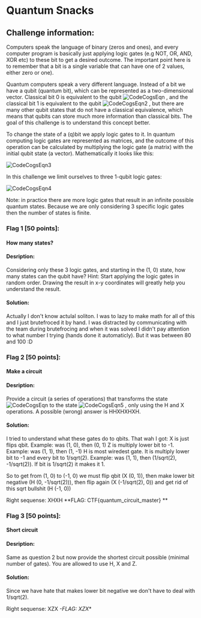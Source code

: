 # Quantum Snacks

## Challenge information:
   Computers speak the language of binary (zeros and ones), and every computer program is basically just applying logic gates (e.g NOT, OR, AND, XOR etc) to these bit to get a desired outcome. The important point here is to remember that a bit is a single variable that can have one of 2 values, either zero or one).
   
   Quantum computers speak a very different language. Instead of a bit we have a qubit (quantum bit), which can be represented as a two-dimensional vector. Classical bit 0 is equivalent to the qubit  ![CodeCogsEqn](https://user-images.githubusercontent.com/17177071/127027324-55d8c329-a9ba-430b-aacc-1fdb7636e81d.png)
, and the classical bit 1 is equivalent to the qubit  ![CodeCogsEqn2](https://user-images.githubusercontent.com/17177071/127027356-a3eec64c-cac9-44cb-aa98-e11144bcbcc7.png)
, but there are many other qubit states that do not have a classical equivalence, which means that qubits can store much more information than classical bits. The goal of this challenge is to understand this concept better.

   To change the state of a (q)bit we apply logic gates to it. In quantum computing logic gates are represented as matrices, and the outcome of this operation can be calculated by multiplying the logic gate (a matrix) with the initial qubit state (a vector). Mathematically it looks like this:
   
   ![CodeCogsEqn3](https://user-images.githubusercontent.com/17177071/127027509-84063b87-c3c7-4a62-b0fe-5b5105b7d339.png)
   
   In this challenge we limit ourselves to three 1-qubit logic gates:
   
   ![CodeCogsEqn4](https://user-images.githubusercontent.com/17177071/127027551-638b48a2-0429-4b82-b02e-58d69d1a8fc0.png)

   Note: in practice there are more logic gates that result in an infinite possible quantum states. Because we are only considering 3 specific logic gates then the number of states is finite.

### Flag 1 [50 points]:
####   How many states?

####   Desription:
  Considering only these 3 logic gates, and starting in the (1, 0) state, how many states can the qubit have? Hint: Start applying the logic gates in random order. Drawing the result in x-y coordinates will greatly help you understand the result. 

####   Solution:
  Actually I don't know actulal soliton. I was to lazy to make math for all of this and I just brutefroced it by hand. 
  I was distracted by communicating with the team during brutefrocing and when it was solved I didn't pay attention to what number I trying (hands done it automaticly).
  But it was between 80 and 100 :D

### Flag 2 [50 points]:
####   Make a circuit

####   Desription:
  Provide a circuit (a series of operations) that transforms the state ![CodeCogsEqn](https://user-images.githubusercontent.com/17177071/127027624-fbc23c5d-931b-46e9-af3c-ab6c3954114f.png)
 to the state ![CodeCogsEqn5](https://user-images.githubusercontent.com/17177071/127027642-c5b8afde-12dd-4bc0-945d-593f23199e8b.png)
, only using the H and X operations. A possible (wrong) answer is HHXHXHXH.

####   Solution:
  I tried to understand what these gates do to qbits. That wah I got:
    X is just flips qbit. Example: was (1, 0), then (0, 1)
    Z is multiply lower bit to -1. Example: was (1, 1), then (1, -1)
    H is most wiredest gate. It is multiply lower bit to -1 and every bit to 1/sqrt(2). Example: was (1, 1), then (1/sqrt(2), -1/sqrt(2)). If bit is 1/sqrt(2) it makes it 1.
  
  So to get from (1, 0) to (-1, 0) we must flip qbit (X (0, 1)), then make lower bit negative (H (0, -1/sqrt(2))), then flip again (X (-1/sqrt(2), 0)) and get rid of this sqrt bullshit (H (-1, 0))

  Right sequense: XHXH
  **FLAG: CTF{quantum_circuit_master} **


### Flag 3 [50 points]:
####   Short circuit
   
####   Desription:
  Same as question 2 but now provide the shortest circuit possible (minimal number of gates). You are allowed to use H, X and Z.

####   Solution:
  Since we have hate that makes lower bit negative we don't have to deal with 1/sqrt(2). 

  Right sequense: XZX
  *-FLAG: XZX**
